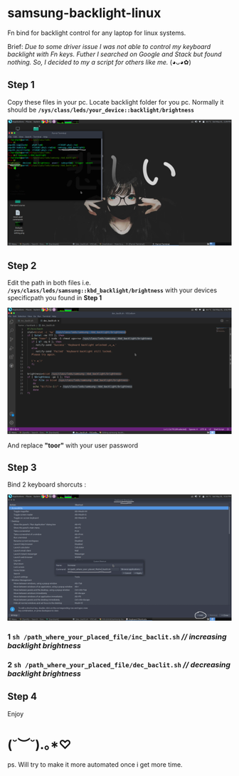 # samsung-backlight-linux
Fn bind for backlight control for any laptop for linux systems.

Brief: 
     _Due to some driver issue I was not able to control my keyboard backlight with Fn keys. Futher I searched on Google and Stack but found nothing. So, I decided to my a script for others like me._ (◕ᴗ◕✿)
  
## Step 1
Copy these files in your pc.
Locate backlight folder for you pc.
Normally it should be **`/sys/class/leds/your_device::backlight/brightness`**

<img src="./Driver-folder.png" width="800"> 

## Step 2
Edit the path in both files i.e. **`/sys/class/leds/samsung::kbd_backlight/brightness`**
with your devices specificpath you found in **Step 1**

<img src="./Script_file.png" width="800"> 

And replace **"toor"** with your user password 

## Step 3
Bind 2 keyboard shorcuts :

<img src="./Keyboard-bind.png" width="800"> 

### 1 **`sh /path_where_your_placed_file/inc_baclit.sh`**   _// increasing backlight brightness_
### 2 **`sh /path_where_your_placed_file/dec_baclit.sh`**   _// decreasing backlight brightness_

## Step 4 
Enjoy

# (˘︶˘).｡*♡

ps. Will try to make it more automated once i get more time.
